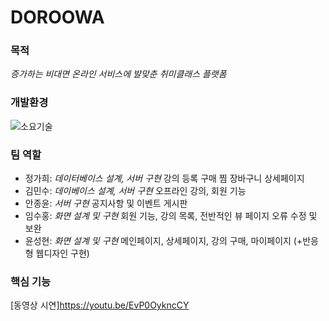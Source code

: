 # DOROOWA

### 목적
*증가하는 비대면 온라인 서비스에 발맞춘 취미클래스 플랫폼*

### 개발환경
![소요기술](https://user-images.githubusercontent.com/75714625/115999441-b0328100-a626-11eb-94d1-ab2ba7126058.PNG)


### 팀 역할
- 정가희: *데이터베이스 설계, 서버 구현* 강의 등록 구매 찜 장바구니 상세페이지
- 김민수: *데이베이스 설계, 서버 구현* 오프라인 강의, 회원 기능
- 안종윤: *서버 구현* 공지사항 및 이벤트 게시판
- 임수홍: *화면 설계 및 구현* 회원 기능, 강의 목록, 전반적인 뷰 페이지 오류 수정 및 보완
- 윤성현: *화면 설계 및 구현* 메인페이지, 상세페이지, 강의 구매, 마이페이지 (+반응형 웹디자인 구현)

### 핵심 기능

[동영상 시연]https://youtu.be/EvP0OykncCY
